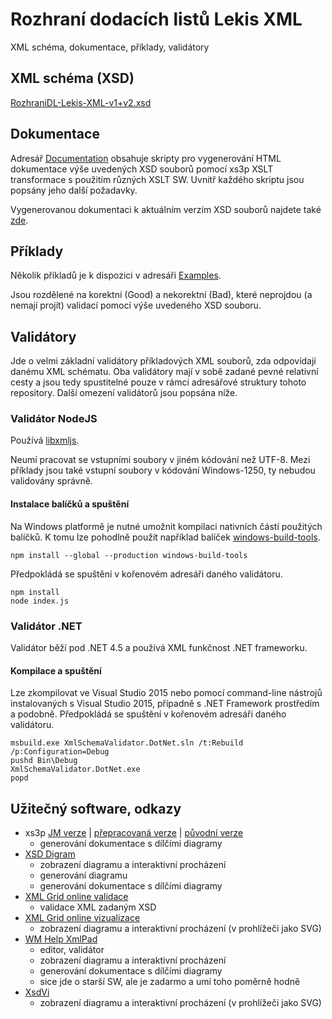 # Rozhraní dodacích listů Lekis XML

XML schéma, dokumentace, příklady, validátory

## XML schéma (XSD)

[RozhraniDL-Lekis-XML-v1+v2.xsd](Schema/RozhraniDL-Lekis-XML-v1+v2.xsd)

## Dokumentace

Adresář [Documentation](Documentation) obsahuje skripty pro vygenerování HTML dokumentace výše uvedených XSD souborů pomocí xs3p XSLT transformace s použitím různých XSLT SW. Uvnitř každého skriptu jsou popsány jeho další požadavky.

Vygenerovanou dokumentaci k aktuálním verzím XSD souborů najdete také [zde](https://lekiscz.github.io/RozhraniDL-Lekis-XML/).

## Příklady

Několik příkladů je k dispozici v adresáři [Examples](Examples).

Jsou rozdělené na korektní (Good) a nekorektní (Bad), které neprojdou (a nemají projít) validací pomocí výše uvedeného XSD souboru.

## Validátory

Jde o velmi základní validátory příkladových XML souborů, zda odpovídají danému XML schématu. Oba validátory mají v sobě zadané pevné relativní cesty a jsou tedy spustitelné pouze v rámci adresářové struktury tohoto repository. Další omezení validátorů jsou popsána níže.

### Validátor NodeJS

Používá [libxmljs](https://github.com/polotek/libxmljs).

Neumí pracovat se vstupními soubory v jiném kódování než UTF-8. Mezi příklady jsou také vstupní soubory v kódování Windows-1250, ty nebudou validovány správně.

#### Instalace balíčků a spuštění

Na Windows platformě je nutné umožnit kompilaci nativních částí použitých balíčků. K tomu lze pohodlně použít například balíček [windows-build-tools](https://www.npmjs.com/package/windows-build-tools).


```
npm install --global --production windows-build-tools
```

Předpokládá se spuštění v kořenovém adresáři daného validátoru.


```
npm install
node index.js
```

### Validátor .NET

Validátor běží pod .NET 4.5 a používá XML funkčnost .NET frameworku.

#### Kompilace a spuštění

Lze zkompilovat ve Visual Studio 2015 nebo pomocí command-line nástrojů instalovaných s Visual Studio 2015, případně s .NET Framework prostředím a podobně.
Předpokládá se spuštění v kořenovém adresáři daného validátoru.


```
msbuild.exe XmlSchemaValidator.DotNet.sln /t:Rebuild /p:Configuration=Debug
pushd Bin\Debug
XmlSchemaValidator.DotNet.exe
popd
```

## Užitečný software, odkazy

- xs3p [JM verze](https://github.com/jmarsik/xs3p) | [přepracovaná verze](https://github.com/bitfehler/xs3p) | [původní verze](http://xml.fiforms.org/xs3p/)
  - generování dokumentace s dílčími diagramy
- [XSD Digram](http://regis.cosnier.free.fr/?page=XSDDiagram)
  - zobrazení diagramu a interaktivní procházení
  - generování diagramu
  - generování dokumentace s dílčími diagramy
- [XML Grid online validace](http://xmlgrid.net/validator.html)
  - validace XML zadaným XSD
- [XML Grid online vizualizace](http://xmlgrid.net/)
  - zobrazení diagramu a interaktivní procházení (v prohlížeči jako SVG)
- [WM Help XmlPad](http://www.wmhelp.com/)
  - editor, validátor
  - zobrazení diagramu a interaktivní procházení
  - generování dokumentace s dílčími diagramy
  - sice jde o starší SW, ale je zadarmo a umí toho poměrně hodně
- [XsdVi](http://xsdvi.sourceforge.net/)
  - zobrazení diagramu a interaktivní procházení (v prohlížeči jako SVG)

